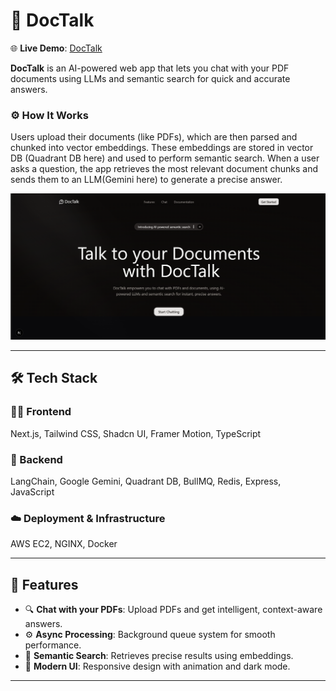 # 📄 DocTalk

🌐 **Live Demo**: [DocTalk](https://doc-talk-nine.vercel.app/)

**DocTalk** is an AI-powered web app that lets you chat with your PDF documents using LLMs and semantic search for quick and accurate answers.

### ⚙️ How It Works
Users upload their documents (like PDFs), which are then parsed and chunked into vector embeddings. These embeddings are stored in vector DB (Quadrant DB here) and used to perform semantic search. When a user asks a question, the app retrieves the most relevant document chunks and sends them to an LLM(Gemini here) to generate a precise answer.

![Landing Page](client/public/DocTalk.png)

---

## 🛠 Tech Stack

### 🧑‍🎨 Frontend  
Next.js, Tailwind CSS, Shadcn UI, Framer Motion, TypeScript

### 🔧 Backend  
LangChain, Google Gemini, Quadrant DB, BullMQ, Redis, Express, JavaScript

### ☁️ Deployment & Infrastructure  
AWS EC2, NGINX, Docker

---

## 🚀 Features

- 🔍 **Chat with your PDFs**: Upload PDFs and get intelligent, context-aware answers.
- ⚙️ **Async Processing**: Background queue system for smooth performance.
- 🧠 **Semantic Search**: Retrieves precise results using embeddings.
- 🌙 **Modern UI**: Responsive design with animation and dark mode.

---
